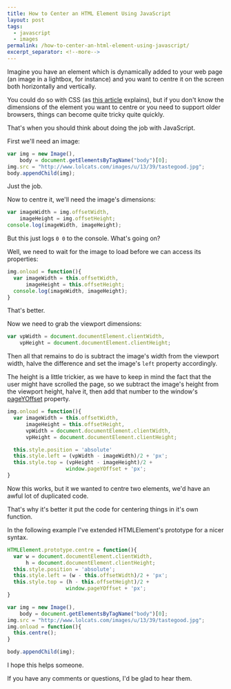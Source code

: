 ```yaml
---
title: How to Center an HTML Element Using JavaScript
layout: post
tags:
  - javascript
  - images
permalink: /how-to-center-an-html-element-using-javascript/
excerpt_separator: <!--more-->
---
```


Imagine you have an element which is dynamically added to your web page (an image in a lightbox, for instance) and you want to centre it on the screen both horizontally and vertically.

You could do so with CSS (as [this article](http://designshack.net/articles/css/how-to-center-anything-with-css/ "How to Center Anything With CSS") explains), but if you don't know the dimensions of the element you want to centre or you need to support older browsers, things can become quite tricky quite quickly.

That's when you should think about doing the job with JavaScript.

<!--more-->

First we'll need an image:

```js
var img = new Image(),
    body = document.getElementsByTagName("body")[0];
img.src = "http://www.lolcats.com/images/u/13/39/tastegood.jpg";
body.appendChild(img);
```

Just the job.

Now to centre it, we'll need the image's dimensions:

```js
var imageWidth = img.offsetWidth,
    imageHeight = img.offsetHeight;
console.log(imageWidth, imageHeight);
```

But this just logs `0 0` to the console. What's going on?

Well, we need to wait for the image to load before we can access its properties:

```js
img.onload = function(){
  var imageWidth = this.offsetWidth,
      imageHeight = this.offsetHeight;
  console.log(imageWidth, imageHeight);
}
```

That's better.

Now we need to grab the viewport dimensions:

```js
var vpWidth = document.documentElement.clientWidth,
    vpHeight = document.documentElement.clientHeight;
```

Then all that remains to do is subtract the image's width from the viewport width, halve the difference and set the image's `left` property accordingly.

The height is a little trickier, as we have to keep in mind the fact that the user might have scrolled the page, so we subtract the image's height from the viewport height, halve it, then add that number to the window's [pageYOffset](https://developer.mozilla.org/en-US/docs/Web/API/Window.scrollY "Returns the number of pixels that the document has already been scrolled vertically.") property.

```js
img.onload = function(){
  var imageWidth = this.offsetWidth,
      imageHeight = this.offsetHeight,
      vpWidth = document.documentElement.clientWidth,
      vpHeight = document.documentElement.clientHeight;

  this.style.position = 'absolute'
  this.style.left = (vpWidth - imageWidth)/2 + 'px';
  this.style.top = (vpHeight - imageHeight)/2 +
                   window.pageYOffset + 'px';
}
```

Now this works, but it we wanted to centre two elements, we'd have an awful lot of duplicated code.

That's why it's better it put the code for centering things in it's own function.

In the following example I've extended HTMLElement's prototype for a nicer syntax.

```js
HTMLElement.prototype.centre = function(){
  var w = document.documentElement.clientWidth,
      h = document.documentElement.clientHeight;
  this.style.position = 'absolute';
  this.style.left = (w - this.offsetWidth)/2 + 'px';
  this.style.top = (h - this.offsetHeight)/2 +
                   window.pageYOffset + 'px';
}

var img = new Image(),
    body = document.getElementsByTagName("body")[0];
img.src = "http://www.lolcats.com/images/u/13/39/tastegood.jpg";
img.onload = function(){
  this.centre();
}

body.appendChild(img);
```

I hope this helps someone.

If you have any comments or questions, I'd be glad to hear them.
